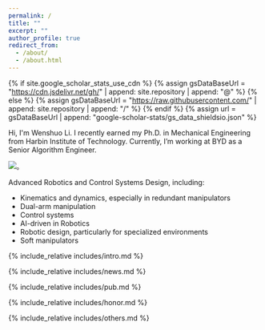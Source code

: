 ```yaml
---
permalink: /
title: ""
excerpt: ""
author_profile: true
redirect_from: 
  - /about/
  - /about.html
---
```


{% if site.google_scholar_stats_use_cdn %}
{% assign gsDataBaseUrl = "https://cdn.jsdelivr.net/gh/" | append: site.repository | append: "@" %}
{% else %}
{% assign gsDataBaseUrl = "https://raw.githubusercontent.com/" | append: site.repository | append: "/" %}
{% endif %}
{% assign url = gsDataBaseUrl | append: "google-scholar-stats/gs_data_shieldsio.json" %}

<span class='anchor' id='about'></span>

Hi, I'm Wenshuo Li. I recently earned my Ph.D. in Mechanical Engineering from Harbin Institute of Technology. Currently, I’m working at BYD as a Senior Algorithm Engineer.

 <a href='https://scholar.google.com/citations?user=lQhUQnUAAAAJ'><img src="https://img.shields.io/endpoint?url={{ url | url_encode }}&logo=Google%20Scholar&labelColor=f6f6f6&color=9cf&style=flat&label=引用"></a>。

Advanced Robotics and Control Systems Design, including:
- Kinematics and dynamics, especially in redundant manipulators
- Dual-arm manipulation
- Control systems
- AI-driven in Robotics
- Robotic design, particularly for specialized environments
- Soft manipulators

{% include_relative includes/intro.md %}

{% include_relative includes/news.md %}

<span class='anchor' id='publications'></span>
{% include_relative includes/pub.md %}

{% include_relative includes/honor.md %}

{% include_relative includes/others.md %}

